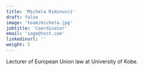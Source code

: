 ```yaml
---
title: 'Michela Riminucci'
draft: false
image: 'team/michela.jpg'
jobtitle: 'Coordinator'
email: 'sage@test.com'
linkedinurl: ''
weight: 5
---
```


Lecturer of European Union law at University of Kobe.